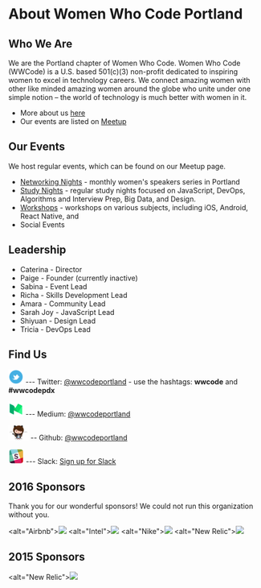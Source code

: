 # About Women Who Code Portland

## Who We Are
We are the Portland chapter of Women Who Code. Women Who Code (WWCode) is a U.S. based 501(c)(3) non-profit dedicated to inspiring women to excel in technology careers. We connect amazing women with other like minded amazing women around the globe who unite under one simple notion – the world of technology is much better with women in it.
* More about us [here](http://womenwhocode.com/portland)
* Our events are listed on [Meetup](http://www.meetup.com/Women-Who-Code-Portland/)

## Our Events
We host regular events, which can be found on our Meetup page.

* [Networking Nights](https://github.com/wwcodeportland/networking-nights) - monthly women's speakers series in Portland
* [Study Nights](https://github.com/wwcodeportland/study-nights) - regular study nights focused on JavaScript, DevOps, Algorithms and Interview Prep, Big Data, and Design.
* [Workshops](https://github.com/wwcodeportland/workshops) - workshops on various subjects, including iOS, Android, React Native, and 
* Social Events

## Leadership

* Caterina - Director
* Paige - Founder (currently inactive)
* Sabina  - Event Lead
* Richa - Skills Development Lead
* Amara - Community Lead
* Sarah Joy - JavaScript Lead
* Shiyuan - Design Lead
* Tricia - DevOps Lead

## Find Us

<img height=30 src="social-media/twitter-logo.png" title="Twitter"> --- Twitter: [@wwcodeportland](http://twitter.com/wwcodeportland) - use the hashtags: **wwcode** and **#wwcodepdx**

<img height=30 src="social-media/medium-logo.png" title="Medium"> --- Medium: [@wwcodeportland](http://medium.com/@wwcodeportland)

<img height=30 src="social-media/github-logo.png" title="GitHub"> -- Github: [@wwcodeportland](http://github.com/wwcodeportland)

<img height=30 src="social-media/slack-logo.jpg" title="Slack"> --- Slack: [Sign up for Slack](http://bit.ly/28SvZLC)

## 2016 Sponsors
Thank you for our wonderful sponsors! We could not run this organization without you.

<alt="Airbnb"><img height=100 src="https://github.com/wwcodeportland/networking-nights/blob/master/logos/logo-airbnb.png">
<alt="Intel"><img height=100 src="https://github.com/wwcodeportland/networking-nights/blob/master/logos/logo-intel.png">
<alt="Nike"><img height=100 src="https://github.com/wwcodeportland/networking-nights/blob/master/logos/logo-nike.png">
<alt="New Relic"><img height=100 src="https://github.com/wwcodeportland/networking-nights/blob/master/logos/logo-newrelic.png">

## 2015 Sponsors

<alt="New Relic"><img height=100 src="https://github.com/wwcodeportland/networking-nights/blob/master/logos/logo-newrelic.png">

